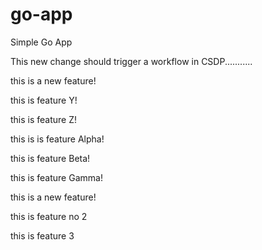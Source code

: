 # go-app
Simple Go App

This new change should trigger a workflow in CSDP...........

this is a new feature!

this is feature Y!

this is feature Z!

this is is feature Alpha!

this is feature Beta!

this is feature Gamma!

this is a new feature!

this is feature no 2

this is feature 3
